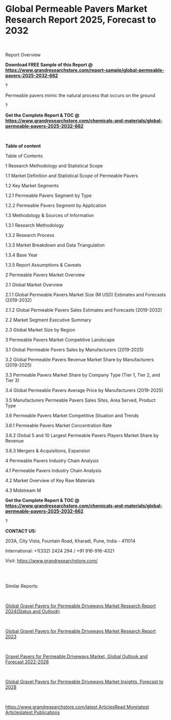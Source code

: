 <h1>Global Permeable Pavers Market Research Report 2025, Forecast to 2032</h1><br/><p>Report Overview</p>
 
 
 
 <div><b>Download FREE Sample of this Report @ <a href="https://www.grandresearchstore.com/report-sample/global-permeable-pavers-2025-2032-662">https://www.grandresearchstore.com/report-sample/global-permeable-pavers-2025-2032-662</a></b></div>
 
 
 
 <p>? </p>
 
 
 
 <p>Permeable pavers mimic the natural process that occurs on the ground</p>
 
 
 
 <p>? </p>
 
 
 
 <div><b>Get the Complete Report & TOC @ <a href="https://www.grandresearchstore.com/chemicals-and-materials/global-permeable-pavers-2025-2032-662">https://www.grandresearchstore.com/chemicals-and-materials/global-permeable-pavers-2025-2032-662</a></b></div>
 
 
 
 <p><br />
 
 <b>Table of content</b></p>
 
 
 
 <p>Table of Contents<br />
 
 1 Research Methodology and Statistical Scope<br />
 
 1.1 Market Definition and Statistical Scope of Permeable Pavers<br />
 
 1.2 Key Market Segments<br />
 
 1.2.1 Permeable Pavers Segment by Type<br />
 
 1.2.2 Permeable Pavers Segment by Application<br />
 
 1.3 Methodology & Sources of Information<br />
 
 1.3.1 Research Methodology<br />
 
 1.3.2 Research Process<br />
 
 1.3.3 Market Breakdown and Data Triangulation<br />
 
 1.3.4 Base Year<br />
 
 1.3.5 Report Assumptions & Caveats<br />
 
 2 Permeable Pavers Market Overview<br />
 
 2.1 Global Market Overview<br />
 
 2.1.1 Global Permeable Pavers Market Size (M USD) Estimates and Forecasts (2019-2032)<br />
 
 2.1.2 Global Permeable Pavers Sales Estimates and Forecasts (2019-2032)<br />
 
 2.2 Market Segment Executive Summary<br />
 
 2.3 Global Market Size by Region<br />
 
 3 Permeable Pavers Market Competitive Landscape<br />
 
 3.1 Global Permeable Pavers Sales by Manufacturers (2019-2025)<br />
 
 3.2 Global Permeable Pavers Revenue Market Share by Manufacturers (2019-2025)<br />
 
 3.3 Permeable Pavers Market Share by Company Type (Tier 1, Tier 2, and Tier 3)<br />
 
 3.4 Global Permeable Pavers Average Price by Manufacturers (2019-2025)<br />
 
 3.5 Manufacturers Permeable Pavers Sales Sites, Area Served, Product Type<br />
 
 3.6 Permeable Pavers Market Competitive Situation and Trends<br />
 
 3.6.1 Permeable Pavers Market Concentration Rate<br />
 
 3.6.2 Global 5 and 10 Largest Permeable Pavers Players Market Share by Revenue<br />
 
 3.6.3 Mergers & Acquisitions, Expansion<br />
 
 4 Permeable Pavers Industry Chain Analysis<br />
 
 4.1 Permeable Pavers Industry Chain Analysis<br />
 
 4.2 Market Overview of Key Raw Materials<br />
 
 4.3 Midstream M</p>
 
 
 
 <div><b>Get the Complete Report & TOC @ <a href="https://www.grandresearchstore.com/chemicals-and-materials/global-permeable-pavers-2025-2032-662">https://www.grandresearchstore.com/chemicals-and-materials/global-permeable-pavers-2025-2032-662</a></b></div>
 
 
 
 <p>? </p>
 
 
 
 <p><b>CONTACT US:</b><br />
 
 203A, City Vista, Fountain Road, Kharadi, Pune, India - 411014<br />
 
 International: +1(332) 2424 294 / +91 916-916-4321<br />
 
 Visit: <a href="https://www.grandresearchstore.com/">https://www.grandresearchstore.com/</a><br />
 
 <br />
 
 <br />
 
 Similar Reports:<br />
 
 <br />
 
 <a href="https://www.grandresearchstore.com/machines/global-gravel-pavers-for-permeable-driveways-2024-311">Global Gravel Pavers for Permeable Driveways Market Research Report 2024(Status and Outlook)</a><br />
 
 <br />
 
 <a href="https://www.grandresearchstore.com/machines/global-gravel-pavers-for-permeable-driveways-2023-213">Global Gravel Pavers for Permeable Driveways Market Research Report 2023</a><br />
 
 <br />
 
 <a href="https://www.grandresearchstore.com/machines/global-gravel-pavers-for-permeable-driveways-forecast-2022-2028-12">Gravel Pavers for Permeable Driveways Market, Global Outlook and Forecast 2022-2028</a><br />
 
 <br />
 
 <a href="https://www.grandresearchstore.com/machines/global-gravel-pavers-for-permeable-driveways-2028-871">Global Gravel Pavers for Permeable Driveways Market Insights, Forecast to 2028</a><br />
 
 <br />
 
 <a href="https://gyeongbokgung.com">https://www.grandresearchstore.com/</a><a href="https://hallyeomaritime.com">latest Articles</a><a href="https://jingwansa.com">Read More</a><a href="https://nguoiviet.jp/">latest Articles</a><a href="https://www.intelmarketresearch.com/">latest Publications</a></p>